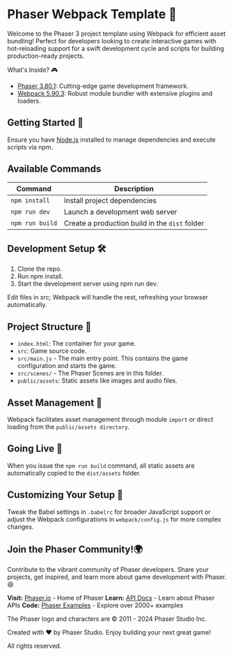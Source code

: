 # Phaser Webpack Template 🚀

Welcome to the Phaser 3 project template using Webpack for efficient asset bundling! Perfect for developers looking to create interactive games with hot-reloading support for a swift development cycle and scripts for building production-ready projects.

What's Inside? 🎮

- [Phaser 3.80.1](https://github.com/phaserjs/phaser): Cutting-edge game development framework.
- [Webpack 5.90.3](https://github.com/webpack/webpack): Robust module bundler with extensive plugins and loaders.

## Getting Started 🌟

Ensure you have [Node.js](https://nodejs.org) installed to manage dependencies and execute scripts via npm.

## Available Commands

| Command         | Description                                    |
| --------------- | ---------------------------------------------- |
| `npm install`   | Install project dependencies                   |
| `npm run dev`   | Launch a development web server                |
| `npm run build` | Create a production build in the `dist` folder |

## Development Setup 🛠️

1. Clone the repo.
2. Run npm install.
3. Start the development server using npm run dev.

Edit files in src; Webpack will handle the rest, refreshing your browser automatically.

## Project Structure 📁

- `index.html`: The container for your game.
- `src`: Game source code.
- `src/main.js` - The main entry point. This contains the game configuration and starts the game.
- `src/scenes/` - The Phaser Scenes are in this folder.
- `public/assets`: Static assets like images and audio files.

## Asset Management 🎨

Webpack facilitates asset management through module `import` or direct loading from the `public/assets directory`.

## Going Live 🚀

When you issue the `npm run build` command, all static assets are automatically copied to the `dist/assets` folder.

## Customizing Your Setup 🔧

Tweak the Babel settings in `.babelrc` for broader JavaScript support or adjust the Webpack configurations in `webpack/config.js` for more complex changes.

## Join the Phaser Community!🌍

Contribute to the vibrant community of Phaser developers. Share your projects, get inspired, and learn more about game development with Phaser.😄

**Visit:** [Phaser.io](https://phaser.io) - Home of Phaser
**Learn:** [API Docs](https://newdocs.phaser.io) - Learn about Phaser APIs
**Code:** [Phaser Examples](https://labs.phaser.io) - Explore over 2000+ examples

The Phaser logo and characters are &copy; 2011 - 2024 Phaser Studio Inc.

Created with ❤️ by Phaser Studio. Enjoy building your next great game!

All rights reserved.
